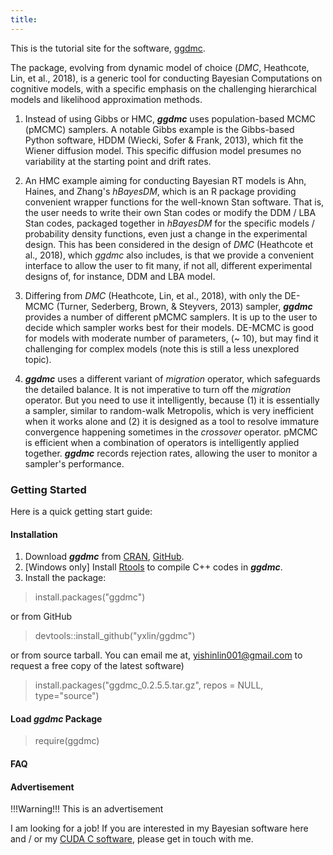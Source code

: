```yaml
---
title: 
---
```

This is the tutorial site for the software, [ggdmc](https://github.com/yxlin/ggdmc/).

The package, evolving from dynamic model of choice (_DMC_,
Heathcote, Lin, et al., 2018), is a generic tool for conducting Bayesian Computations 
on cognitive models, with a specific emphasis on the challenging hierarchical models
and likelihood approximation methods.

1. Instead of using Gibbs or HMC, **_ggdmc_** uses population-based MCMC (pMCMC) 
samplers. A notable Gibbs example is the Gibbs-based Python software,
HDDM (Wiecki, Sofer & Frank, 2013), which fit the Wiener diffusion model.
This specific diffusion model presumes no variability at the starting point
and drift rates.

2. An HMC example aiming for conducting Bayesian RT models is Ahn, Haines, and
Zhang's _hBayesDM_, which is an R package providing convenient wrapper functions
for the well-known Stan software. That is, the user needs to write their own Stan
codes or modify the DDM / LBA Stan codes, packaged together in _hBayesDM_ for
the specific models / probability density functions, even just a change in
the experimental design. This has been considered in the design of _DMC_
(Heathcote et al., 2018), which _ggdmc_ also includes, is that we provide a
convenient interface to allow the user to fit many, if not all, different
experimental designs of, for instance, DDM and LBA model.

3. Differing from _DMC_ (Heathcote, Lin, et al., 2018), with only the DE-MCMC 
(Turner, Sederberg, Brown, & Steyvers, 2013) sampler, **_ggdmc_** provides a number 
of different pMCMC samplers. It is up to the user to 
decide which sampler works best for their models. DE-MCMC is good for models
with moderate number of parameters, (~ 10), but may find it 
challenging for complex models (note this is still a less unexplored topic).

4. **_ggdmc_** uses a different variant of _migration_ operator, which safeguards
the detailed balance. It is not imperative to turn off the _migration_ operator. 
But you need to use it intelligently, because (1)  it is essentially a 
sampler, similar to random-walk Metropolis, which is very inefficient when
it works alone and (2) it is designed as a tool to resolve immature convergence
happening sometimes in the _crossover_ operator.  pMCMC is efficient when
a combination of operators is intelligently applied together. **_ggdmc_**
records rejection rates, allowing the user to monitor a sampler's performance. 

### Getting Started

Here is a quick getting start guide:

#### Installation

1. Download **_ggdmc_** from [CRAN](https://cran.r-project.org/web/packages/ggdmc/index.html),
[GitHub](https://github.com/yxlin/ggdmc).
2. [Windows only] Install [Rtools](https://cran.r-project.org/bin/windows/Rtools/) to compile
C++ codes in **_ggdmc_**.
3. Install the package:

> install.packages("ggdmc")

or from GitHub 

> devtools::install_github("yxlin/ggdmc")

or from source tarball. You can email me at, <yishinlin001@gmail.com>
to request a free copy of the latest software)

> install.packages("ggdmc_0.2.5.5.tar.gz", repos = NULL, type="source")

#### Load _ggdmc_ Package

> require(ggdmc)

#### FAQ

#### Advertisement

!!!Warning!!! This is an advertisement

I am looking for a job! If you are interested in my Bayesian software here and / or
my [CUDA C software](https://github.com/TasCL/ppda), please get in touch with me.




